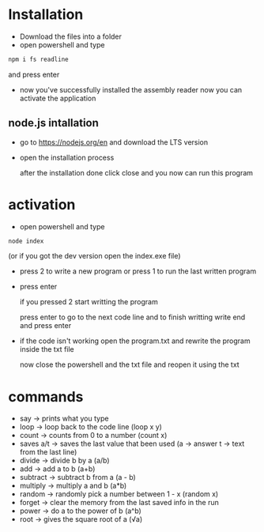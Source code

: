 # Installation
+ Download the files into a folder
+ open powershell and type
```bash
npm i fs readline
```
  and press enter
+ now you've successfully installed the assembly reader now you can activate the application

## node.js intallation
+ go to https://nodejs.org/en and download the LTS version
+ open the installation process

  after the installation done click close and you now can run this program
# activation
+ open powershell and type
```bash
node index
```
(or if you got the dev version open the index.exe file)
+ press 2 to write a new program or press 1 to run the last written program
+ press enter

  if you pressed 2 start writting the program

  press enter to go to the next code line and to finish writting write end and press enter
+ if the code isn't working open the program.txt and rewrite the program inside the txt file

  now close the powershell and the txt file and reopen it using the txt

# commands
+ say -> prints what you type
+ loop -> loop back to the code line (loop x y)
+ count -> counts from 0 to a number (count x)
+ saves a/t -> saves the last value that been used (a -> answer t -> text from the last line)
+ divide -> divide b by a (a/b)
+ add -> add a to b (a+b)
+ subtract -> subtract b from a (a - b)
+ multiply -> multiply a and b (a*b)
+ random -> randomly pick a number between 1 - x (random x)
+ forget -> clear the memory from the last saved info in the run
+ power -> do a to the power of b (a^b)
+ root -> gives the square root of a (√a)
  
